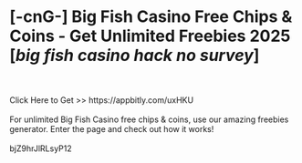 # [-cnG-] Big Fish Casino Free Chips & Coins - Get Unlimited Freebies 2025 [*big fish casino hack no survey*]
<br>
<br>Click Here to Get >> https://appbitly.com/uxHKU

<br>
<br>For unlimited Big Fish Casino free chips & coins, use our amazing freebies generator. Enter the page and check out how it works!
<br>
<br>bjZ9hrJlRLsyP12


